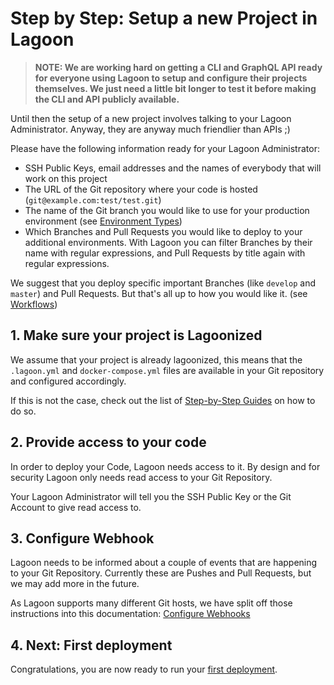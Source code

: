 # Step by Step: Setup a new Project in Lagoon

> **NOTE: We are working hard on getting a CLI and GraphQL API ready for everyone using Lagoon to setup and configure their projects themselves. We just need a little bit longer to test it before making the CLI and API publicly available.**

Until then the setup of a new project involves talking to your Lagoon Administrator. Anyway, they are anyway much friendlier than APIs ;\)

Please have the following information ready for your Lagoon Administrator:

* SSH Public Keys, email addresses and the names of everybody that will work on this project
* The URL of the Git repository where your code is hosted \(`git@example.com:test/test.git`\)
* The name of the Git branch you would like to use for your production environment \(see [Environment Types](environment_types.md)\)
* Which Branches and Pull Requests you would like to deploy to your additional environments. With Lagoon you can filter Branches by their name with regular expressions, and Pull Requests by title again with regular expressions.

We suggest that you deploy specific important Branches \(like `develop` and `master`\) and Pull Requests. But that's all up to how you would like it. \(see [Workflows](workflows.md)\)

## 1. Make sure your project is Lagoonized

We assume that your project is already lagoonized, this means that the `.lagoon.yml` and `docker-compose.yml` files are available in your Git repository and configured accordingly.

If this is not the case, check out the list of [Step-by-Step Guides](index.md) on how to do so.

## 2. Provide access to your code

In order to deploy your Code, Lagoon needs access to it. By design and for security Lagoon only needs read access to your Git Repository.

Your Lagoon Administrator will tell you the SSH Public Key or the Git Account to give read access to.

## 3. Configure Webhook

Lagoon needs to be informed about a couple of events that are happening to your Git Repository. Currently these are Pushes and Pull Requests, but we may add more in the future.

As Lagoon supports many different Git hosts, we have split off those instructions into this documentation: [Configure Webhooks](configure_webhooks.md)

## 4. Next: First deployment

Congratulations, you are now ready to run your [first deployment](first_deployment.md).

